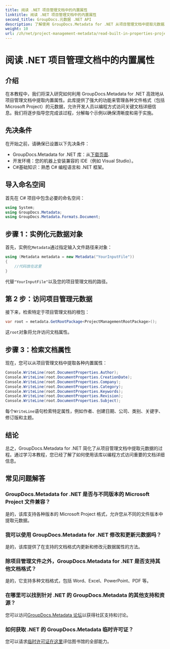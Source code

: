 ```yaml
---
title: 阅读 .NET 项目管理文档中的内置属性
linktitle: 阅读 .NET 项目管理文档中的内置属性
second_title: GroupDocs.元数据 .NET API
description: 了解使用 GroupDocs.Metadata for .NET 从项目管理文档中提取元数据。增强您的文档处理能力。
weight: 10
url: /zh/net/project-management-metadata/read-built-in-properties-project-management-documents/
---
```


# 阅读 .NET 项目管理文档中的内置属性

## 介绍
在本教程中，我们将深入研究如何利用 GroupDocs.Metadata for .NET 高效地从项目管理文档中提取内置属性。此库提供了强大的功能来管理各种文件格式（包括 Microsoft Project）的元数据，允许开发人员以编程方式访问关键文档详细信息。我们将逐步指导您完成该过程，分解每个示例以确保清晰度和易于实施。
## 先决条件
在开始之前，请确保已设置以下先决条件：
-  GroupDocs.Metadata for .NET 库：从[下载页面](https://releases.groupdocs.com/metadata/net/).
- 开发环境：您的机器上安装兼容的 IDE（例如 Visual Studio）。
- C#基础知识：熟悉 C# 编程语言和 .NET 框架。

## 导入命名空间
首先在 C# 项目中包含必要的命名空间：
```csharp
using System;
using GroupDocs.Metadata;
using GroupDocs.Metadata.Formats.Document;
```
## 步骤 1：实例化元数据对象
首先，实例化`Metadata`通过指定输入文件路径来对象：
```csharp
using (Metadata metadata = new Metadata("YourInputFile"))
{
    //代码放在这里
}
```
代替`"YourInputFile"`以及您的项目管理文档的路径。
## 第 2 步：访问项目管理元数据
接下来，检索特定于项目管理文档的根包：
```csharp
var root = metadata.GetRootPackage<ProjectManagementRootPackage>();
```
这`root`对象将允许访问文档属性。
## 步骤 3：检索文档属性
现在，您可以从项目管理文档中提取各种内置属性：
```csharp
Console.WriteLine(root.DocumentProperties.Author);
Console.WriteLine(root.DocumentProperties.CreationDate);
Console.WriteLine(root.DocumentProperties.Company);
Console.WriteLine(root.DocumentProperties.Category);
Console.WriteLine(root.DocumentProperties.Keywords);
Console.WriteLine(root.DocumentProperties.Revision);
Console.WriteLine(root.DocumentProperties.Subject);
```
每个`WriteLine`语句检索特定属性，例如作者、创建日期、公司、类别、关键字、修订版和主题。

## 结论
总之，GroupDocs.Metadata for .NET 简化了从项目管理文档中提取元数据的过程。通过学习本教程，您已经了解了如何使用该库以编程方式访问重要的文档详细信息。

## 常见问题解答
### GroupDocs.Metadata for .NET 是否与不同版本的 Microsoft Project 文件兼容？
是的，该库支持各种版本的 Microsoft Project 格式，允许您从不同的文件版本中提取元数据。
### 我可以使用 GroupDocs.Metadata for .NET 修改和更新元数据吗？
是的，该库提供了在支持的文档格式内更新和修改元数据属性的方法。
### 除项目管理文件之外，GroupDocs.Metadata for .NET 是否支持其他文档格式？
是的，它支持多种文档格式，包括 Word、Excel、PowerPoint、PDF 等。
### 在哪里可以找到针对 .NET 的 GroupDocs.Metadata 的其他支持和资源？
您可以访问[GroupDocs.Metadata 论坛](https://forum.groupdocs.com/c/metadata/14)以获得社区支持和讨论。
### 如何获取 .NET 的 GroupDocs.Metadata 临时许可证？
您可以请求[临时许可证在这里](https://purchase.groupdocs.com/temporary-license/)评估图书馆的全部能力。